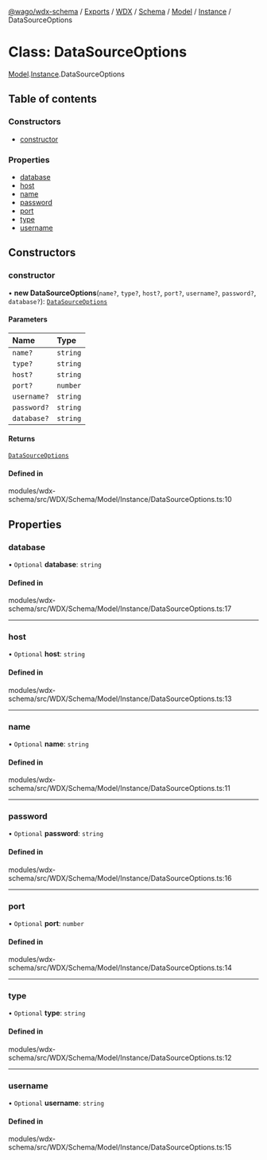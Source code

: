 [@wago/wdx-schema](../README.md) / [Exports](../modules.md) / [WDX](../modules/WDX.md) / [Schema](../modules/WDX.Schema.md) / [Model](../modules/WDX.Schema.Model.md) / [Instance](../modules/WDX.Schema.Model.Instance.md) / DataSourceOptions

# Class: DataSourceOptions

[Model](../modules/WDX.Schema.Model.md).[Instance](../modules/WDX.Schema.Model.Instance.md).DataSourceOptions

## Table of contents

### Constructors

- [constructor](WDX.Schema.Model.Instance.DataSourceOptions.md#constructor)

### Properties

- [database](WDX.Schema.Model.Instance.DataSourceOptions.md#database)
- [host](WDX.Schema.Model.Instance.DataSourceOptions.md#host)
- [name](WDX.Schema.Model.Instance.DataSourceOptions.md#name)
- [password](WDX.Schema.Model.Instance.DataSourceOptions.md#password)
- [port](WDX.Schema.Model.Instance.DataSourceOptions.md#port)
- [type](WDX.Schema.Model.Instance.DataSourceOptions.md#type)
- [username](WDX.Schema.Model.Instance.DataSourceOptions.md#username)

## Constructors

### constructor

• **new DataSourceOptions**(`name?`, `type?`, `host?`, `port?`, `username?`, `password?`, `database?`): [`DataSourceOptions`](WDX.Schema.Model.Instance.DataSourceOptions.md)

#### Parameters

| Name | Type |
| :------ | :------ |
| `name?` | `string` |
| `type?` | `string` |
| `host?` | `string` |
| `port?` | `number` |
| `username?` | `string` |
| `password?` | `string` |
| `database?` | `string` |

#### Returns

[`DataSourceOptions`](WDX.Schema.Model.Instance.DataSourceOptions.md)

#### Defined in

modules/wdx-schema/src/WDX/Schema/Model/Instance/DataSourceOptions.ts:10

## Properties

### database

• `Optional` **database**: `string`

#### Defined in

modules/wdx-schema/src/WDX/Schema/Model/Instance/DataSourceOptions.ts:17

___

### host

• `Optional` **host**: `string`

#### Defined in

modules/wdx-schema/src/WDX/Schema/Model/Instance/DataSourceOptions.ts:13

___

### name

• `Optional` **name**: `string`

#### Defined in

modules/wdx-schema/src/WDX/Schema/Model/Instance/DataSourceOptions.ts:11

___

### password

• `Optional` **password**: `string`

#### Defined in

modules/wdx-schema/src/WDX/Schema/Model/Instance/DataSourceOptions.ts:16

___

### port

• `Optional` **port**: `number`

#### Defined in

modules/wdx-schema/src/WDX/Schema/Model/Instance/DataSourceOptions.ts:14

___

### type

• `Optional` **type**: `string`

#### Defined in

modules/wdx-schema/src/WDX/Schema/Model/Instance/DataSourceOptions.ts:12

___

### username

• `Optional` **username**: `string`

#### Defined in

modules/wdx-schema/src/WDX/Schema/Model/Instance/DataSourceOptions.ts:15
